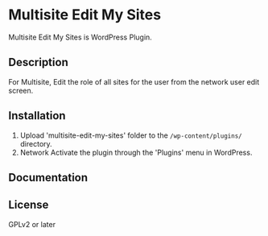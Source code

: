 # Multisite Edit My Sites

Multisite Edit My Sites is WordPress Plugin.

## Description

For Multisite, Edit the role of all sites for the user from the network user edit screen.

## Installation

1. Upload 'multisite-edit-my-sites' folder to the `/wp-content/plugins/` directory.
2. Network Activate the plugin through the 'Plugins' menu in WordPress.

## Documentation

## License

GPLv2 or later
